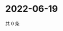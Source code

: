 # 2022-06-19

共 0 条

<!-- BEGIN WEIBO -->
<!-- 最后更新时间 Sun Jun 19 2022 01:14:17 GMT+0800 (China Standard Time) -->

<!-- END WEIBO -->
